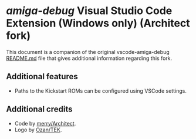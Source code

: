 # _amiga-debug_ Visual Studio Code Extension (Windows only) (Architect fork)

This document is a companion of the original vscode-amiga-debug [README.md](README.md) file that gives additional information regarding this fork.

## Additional features

* Paths to the Kickstart ROMs can be configured using VSCode settings.

## Additional credits

- Code by [merry/Architect](https://github.com/davidcanadas).
- Logo by [Ozan/TEK](https://www.pouet.net/user.php?who=99100).
